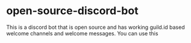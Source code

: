 # open-source-discord-bot
This is a discord bot that is open source and has working guild.id based welcome channels and welcome messages. You can use this 
